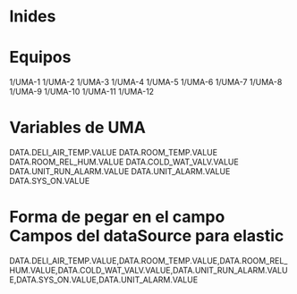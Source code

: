 # Inides

# Equipos
1/UMA-1
1/UMA-2
1/UMA-3
1/UMA-4
1/UMA-5
1/UMA-6
1/UMA-7
1/UMA-8
1/UMA-9
1/UMA-10
1/UMA-11
1/UMA-12

# Variables de UMA
DATA.DELI_AIR_TEMP.VALUE
DATA.ROOM_TEMP.VALUE
DATA.ROOM_REL_HUM.VALUE
DATA.COLD_WAT_VALV.VALUE
DATA.UNIT_RUN_ALARM.VALUE
DATA.UNIT_ALARM.VALUE
DATA.SYS_ON.VALUE

# Forma de pegar en el campo Campos del dataSource para elastic
DATA.DELI_AIR_TEMP.VALUE,DATA.ROOM_TEMP.VALUE,DATA.ROOM_REL_HUM.VALUE,DATA.COLD_WAT_VALV.VALUE,DATA.UNIT_RUN_ALARM.VALUE,DATA.SYS_ON.VALUE,DATA.UNIT_ALARM.VALUE
